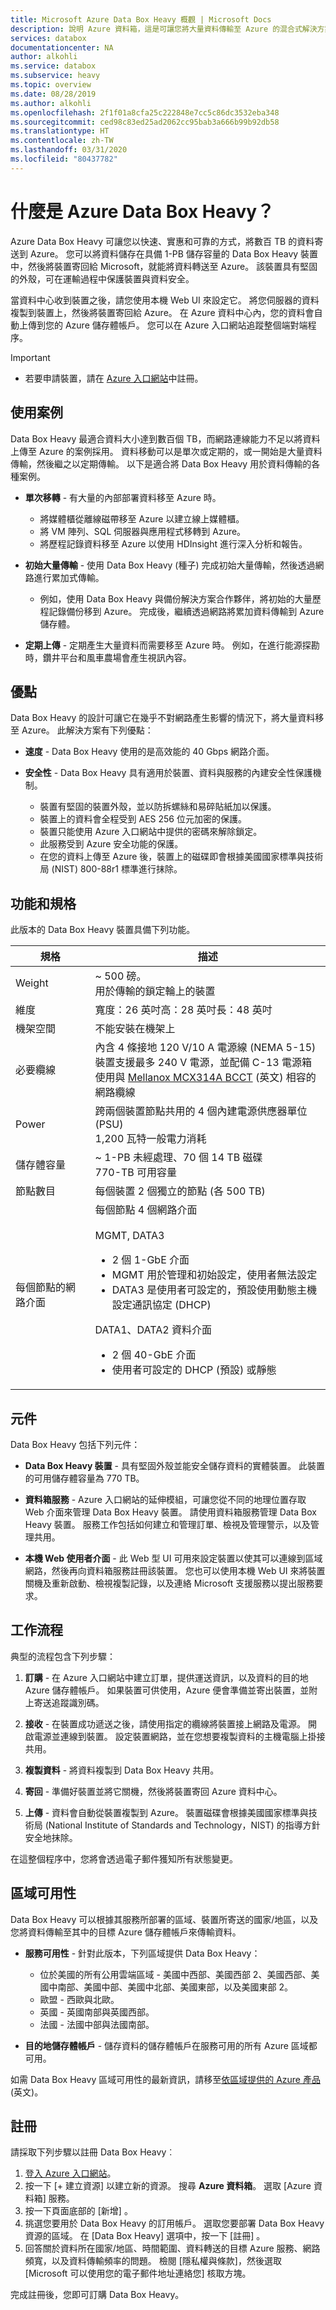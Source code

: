 ```yaml
---
title: Microsoft Azure Data Box Heavy 概觀 | Microsoft Docs
description: 說明 Azure 資料箱，這是可讓您將大量資料傳輸至 Azure 的混合式解決方案
services: databox
documentationcenter: NA
author: alkohli
ms.service: databox
ms.subservice: heavy
ms.topic: overview
ms.date: 08/28/2019
ms.author: alkohli
ms.openlocfilehash: 2f1f01a8cfa25c222848e7cc5c86dc3532eba348
ms.sourcegitcommit: ced98c83ed25ad2062cc95bab3a666b99b92db58
ms.translationtype: HT
ms.contentlocale: zh-TW
ms.lasthandoff: 03/31/2020
ms.locfileid: "80437782"
---
```

# <a name="what-is-azure-data-box-heavy"></a>什麼是 Azure Data Box Heavy？

Azure Data Box Heavy 可讓您以快速、實惠和可靠的方式，將數百 TB 的資料寄送到 Azure。 您可以將資料儲存在具備 1-PB 儲存容量的 Data Box Heavy 裝置中，然後將裝置寄回給 Microsoft，就能將資料轉送至 Azure。 該裝置具有堅固的外殼，可在運輸過程中保護裝置與資料安全。

當資料中心收到裝置之後，請您使用本機 Web UI 來設定它。 將您伺服器的資料複製到裝置上，然後將裝置寄回給 Azure。 在 Azure 資料中心內，您的資料會自動上傳到您的 Azure 儲存體帳戶。 您可以在 Azure 入口網站追蹤整個端對端程序。


> [!IMPORTANT]
> - 若要申請裝置，請在 [Azure 入口網站](https://portal.azure.com)中註冊。


## <a name="use-cases"></a>使用案例

Data Box Heavy 最適合資料大小達到數百個 TB，而網路連線能力不足以將資料上傳至 Azure 的案例採用。 資料移動可以是單次或定期的，或一開始是大量資料傳輸，然後繼之以定期傳輸。 以下是適合將 Data Box Heavy 用於資料傳輸的各種案例。

 - **單次移轉** - 有大量的內部部署資料移至 Azure 時。
     - 將媒體櫃從離線磁帶移至 Azure 以建立線上媒體櫃。
     - 將 VM 陣列、SQL 伺服器與應用程式移轉到 Azure。
     - 將歷程記錄資料移至 Azure 以使用 HDInsight 進行深入分析和報告。

 - **初始大量傳輸** - 使用 Data Box Heavy (種子) 完成初始大量傳輸，然後透過網路進行累加式傳輸。
     - 例如，使用 Data Box Heavy 與備份解決方案合作夥伴，將初始的大量歷程記錄備份移到 Azure。 完成後，繼續透過網路將累加資料傳輸到 Azure 儲存體。

 - **定期上傳** - 定期產生大量資料而需要移至 Azure 時。 例如，在進行能源探勘時，鑽井平台和風車農場會產生視訊內容。

## <a name="benefits"></a>優點

Data Box Heavy 的設計可讓它在幾乎不對網路產生影響的情況下，將大量資料移至 Azure。 此解決方案有下列優點：

- **速度** - Data Box Heavy 使用的是高效能的 40 Gbps 網路介面。

- **安全性** - Data Box Heavy 具有適用於裝置、資料與服務的內建安全性保護機制。
    - 裝置有堅固的裝置外殼，並以防拆螺絲和易碎貼紙加以保護。
    - 裝置上的資料會全程受到 AES 256 位元加密的保護。
    - 裝置只能使用 Azure 入口網站中提供的密碼來解除鎖定。
    - 此服務受到 Azure 安全功能的保護。
    - 在您的資料上傳至 Azure 後，裝置上的磁碟即會根據美國國家標準與技術局 (NIST) 800-88r1 標準進行抹除。


## <a name="features-and-specifications"></a>功能和規格

此版本的 Data Box Heavy 裝置具備下列功能。

| 規格                                          | 描述              |
|---------------------------------------------------------|--------------------------|
| Weight                                                  | ~ 500 磅。 <br>用於傳輸的鎖定輪上的裝置|
| 維度                                              | 寬度：26 英吋高：28 英吋長：48 英吋 |
| 機架空間                                              | 不能安裝在機架上|
| 必要纜線                                         | 內含 4 條接地 120 V/10 A 電源線 (NEMA 5-15) <br> 裝置支援最多 240 V 電源，並配備 C-13 電源箱 <br> 使用與 [Mellanox MCX314A BCCT](https://store.mellanox.com/products/mellanox-mcx314a-bcct-connectx-3-pro-en-network-interface-card-40-56gbe-dual-port-qsfp-pcie3-0-x8-8gt-s-rohs-r6.html) \(英文\) 相容的網路纜線  |
| Power                                                    | 跨兩個裝置節點共用的 4 個內建電源供應器單位 (PSU) <br> 1,200 瓦特一般電力消耗|
| 儲存體容量                                        | ~ 1-PB 未經處理、70 個 14 TB 磁碟 <br> 770-TB 可用容量|
| 節點數目                                          | 每個裝置 2 個獨立的節點 (各 500 TB) |
| 每個節點的網路介面                             | 每個節點 4 個網路介面 <br><br> MGMT, DATA3 <ul><li> 2 個 1-GbE 介面 </li><li> MGMT 用於管理和初始設定，使用者無法設定 </li><li> DATA3 是使用者可設定的，預設使用動態主機設定通訊協定 (DHCP)</li></ul>DATA1、DATA2 資料介面 <ul><li>2 個 40-GbE 介面 </li><li> 使用者可設定的 DHCP (預設) 或靜態</li></ul>|


## <a name="components"></a>元件

Data Box Heavy 包括下列元件：

* **Data Box Heavy 裝置** - 具有堅固外殼並能安全儲存資料的實體裝置。 此裝置的可用儲存體容量為 770 TB。
    
* **資料箱服務** - Azure 入口網站的延伸模組，可讓您從不同的地理位置存取 Web 介面來管理 Data Box Heavy 裝置。 請使用資料箱服務管理 Data Box Heavy 裝置。 服務工作包括如何建立和管理訂單、檢視及管理警示，以及管理共用。  

* **本機 Web 使用者介面** - 此 Web 型 UI 可用來設定裝置以使其可以連線到區域網路，然後再向資料箱服務註冊該裝置。 您也可以使用本機 Web UI 來將裝置關機及重新啟動、檢視複製記錄，以及連絡 Microsoft 支援服務以提出服務要求。


## <a name="the-workflow"></a>工作流程

典型的流程包含下列步驟：

1. **訂購** - 在 Azure 入口網站中建立訂單，提供運送資訊，以及資料的目的地 Azure 儲存體帳戶。 如果裝置可供使用，Azure 便會準備並寄出裝置，並附上寄送追蹤識別碼。

2. **接收** - 在裝置成功遞送之後，請使用指定的纜線將裝置接上網路及電源。 開啟電源並連線到裝置。 設定裝置網路，並在您想要複製資料的主機電腦上掛接共用。

3. **複製資料** - 將資料複製到 Data Box Heavy 共用。

4. **寄回** - 準備好裝置並將它關機，然後將裝置寄回 Azure 資料中心。

5. **上傳** - 資料會自動從裝置複製到 Azure。 裝置磁碟會根據美國國家標準與技術局 (National Institute of Standards and Technology，NIST) 的指導方針安全地抹除。

在這整個程序中，您將會透過電子郵件獲知所有狀態變更。

## <a name="region-availability"></a>區域可用性

Data Box Heavy 可以根據其服務所部署的區域、裝置所寄送的國家/地區，以及您將資料傳輸至其中的目標 Azure 儲存體帳戶來傳輸資料。

- **服務可用性** - 針對此版本，下列區域提供 Data Box Heavy：
    - 位於美國的所有公用雲端區域 - 美國中西部、美國西部 2、美國西部、美國中南部、美國中部、美國中北部、美國東部，以及美國東部 2。
    - 歐盟 - 西歐與北歐。
    - 英國 - 英國南部與英國西部。
    - 法國 - 法國中部與法國南部。

- **目的地儲存體帳戶** - 儲存資料的儲存體帳戶在服務可用的所有 Azure 區域都可用。

如需 Data Box Heavy 區域可用性的最新資訊，請移至[依區域提供的 Azure 產品](https://azure.microsoft.com/global-infrastructure/services/?products=databox&regions=all) \(英文\)。

## <a name="sign-up"></a>註冊

請採取下列步驟以註冊 Data Box Heavy︰

1. [登入 Azure 入口網站](https://portal.azure.com)。
2. 按一下 [+ 建立資源]  以建立新的資源。 搜尋 **Azure 資料箱**。 選取 [Azure 資料箱]  服務。
3. 按一下頁面底部的 [新增]  。
4. 挑選您要用於 Data Box Heavy 的訂用帳戶。 選取您要部署 Data Box Heavy 資源的區域。 在 [Data Box Heavy]  選項中，按一下 [註冊]  。
5. 回答關於資料所在國家/地區、時間範圍、資料轉送的目標 Azure 服務、網路頻寬，以及資料傳輸頻率的問題。 檢閱 [隱私權與條款]，然後選取 [Microsoft 可以使用您的電子郵件地址連絡您] 核取方塊。

完成註冊後，您即可訂購 Data Box Heavy。

    
